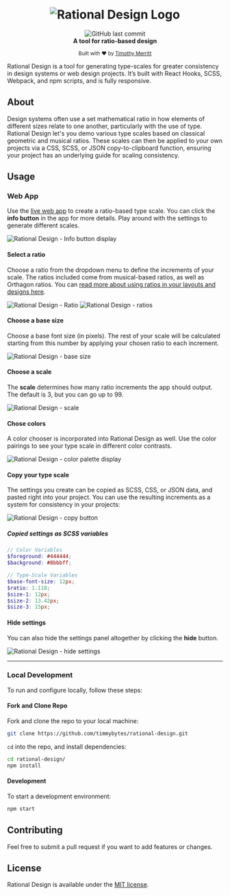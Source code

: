 <h1 align="center">
<img src='./src/assets/rational-design-logo-card.svg' alt='Rational Design Logo'>
</h1>

<!-- Badges -->
<div align="center">
  <img alt="GitHub last commit" src="https://img.shields.io/github/last-commit/timmybytes/rational-design" />
</div>

<div align="center">
  <strong>A tool for ratio-based design</strong>
</div>

<p align="center">
  <sub>Built with ❤︎ by
  <a href="https://timmybytes.com">Timothy Merritt</a>
</div>

Rational Design is a tool for generating type-scales for greater consistency in
design systems or web design projects. It’s built with React Hooks, SCSS,
Webpack, and npm scripts, and is fully responsive.

## About

Design systems often use a set mathematical ratio in how elements of different
sizes relate to one another, particularly with the use of type. Rational Design
let's you demo various type scales based on classical geometric and musical
ratios. These scales can then be applied to your own projects via a CSS, SCSS,
or JSON copy-to-clipboard function, ensuring your project has an underlying
guide for scaling consistency.

## Usage

### Web App

Use the [live web app](https://timmybytes.github.io/rational-design/) to create
a ratio-based type scale. You can click the **info button** in the app for more
details. Play around with the settings to generate different scales.

<img src='./src/assets/readme-1.png' alt='Rational Design - Info button display'>

#### Select a ratio

Choose a ratio from the dropdown menu to define the increments of your scale.
The ratios included come from musical-based ratios, as well as Orthagon ratios.
You can
[read more about using ratios in your layouts and designs here](https://alistapart.com/article/content-out-layout/).

<img src='./src/assets/readme-2.png' alt='Rational Design - Ratio'>
<img src='./src/assets/readme-3.png' alt='Rational Design - ratios'>

#### Choose a base size

Choose a base font size (in pixels). The rest of your scale will be calculated
starting from this number by applying your chosen ratio to each increment.

<img src='./src/assets/readme-4.png' alt='Rational Design - base size'>

#### Choose a scale

The **scale** determines how many ratio increments the app should output. The
default is 3, but you can go up to 99.

<img src='./src/assets/readme-5.png' alt='Rational Design - scale'>

#### Chose colors

A color chooser is incorporated into Rational Design as well. Use the color
pairings to see your type scale in different color contrasts.

<img src='./src/assets/readme-colors.png' alt='Rational Design - color palette display'>

#### Copy your type scale

The settings you create can be copied as SCSS, CSS, or JSON data, and pasted
right into your project. You can use the resulting increments as a system for
consistency in your projects:

<img src='./src/assets/readme-7.png' alt='Rational Design - copy button'>

##### Copied settings as SCSS variables

```scss
// Color Variables
$foreground: #444444;
$background: #8bbbff;

// Type-Scale Variables
$base-font-size: 12px;
$ratio: 1.118;
$size-1: 12px;
$size-2: 13.42px;
$size-3: 15px;
```

#### Hide settings

You can also hide the settings panel altogether by clicking the **hide** button.

<img src='./src/assets/readme-6.png' alt='Rational Design - hide settings'>

---

### Local Development

To run and configure locally, follow these steps:

#### Fork and Clone Repo

Fork and clone the repo to your local machine:

```sh
git clone https://github.com/timmybytes/rational-design.git
```

`cd` into the repo, and install dependencies:

```sh
cd rational-design/
npm install
```

#### Development

To start a development environment:

```sh
npm start
```

## Contributing

Feel free to submit a pull request if you want to add features or changes.

## License

Rational Design is available under the [MIT license](./LICENSE.md).
